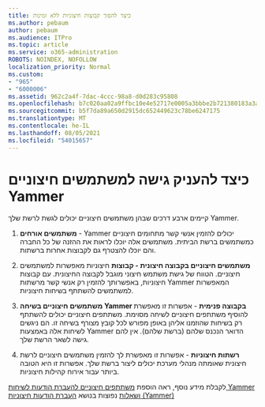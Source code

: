 ```yaml
---
title: כיצד להפוך קבוצות חיצוניות ללא זמינות
ms.author: pebaum
author: pebaum
ms.audience: ITPro
ms.topic: article
ms.service: o365-administration
ROBOTS: NOINDEX, NOFOLLOW
localization_priority: Normal
ms.custom:
- "965"
- "6000006"
ms.assetid: 962c2a4f-7dac-4ccc-98a8-d0d283c95808
ms.openlocfilehash: b7c020aa02a9ffbc10e4e52717e0005a3bbbe2b721380183a3a0c90387b1dd4d
ms.sourcegitcommit: b5f7da89a650d2915dc652449623c78be6247175
ms.translationtype: MT
ms.contentlocale: he-IL
ms.lasthandoff: 08/05/2021
ms.locfileid: "54015657"
---
```

# <a name="how-to-give-access-to-external-users-in-yammer"></a>כיצד להעניק גישה למשתמשים חיצוניים Yammer

קיימים ארבע דרכים שבהן משתמשים חיצוניים יכולים לגשת לרשת שלך Yammer.
  
1. **משתמשים אורחים** - Yammer יכולים להזמין אנשי קשר מתחומים חיצוניים כמשתמשים ברשת הביתית. משתמשים אלה יוכלו לראות את ההזנה של כל החברה והם יוכלו להצטרף גם לקבוצות אחרות ברשתות.

2. **משתמשים חיצוניים בקבוצה חיצונית - קבוצות** חיצוניות מאפשרות למשתמשים חיצוניים. הטווח של גישת משתמש חיצוני מוגבל לקבוצה החיצונית. עם קבוצות חיצוניות, באפשרותך להזמין רק אנשי קשר מרשתות Yammer המאפשרות למשתמשים להשתתף בשיחות חיצוניות.

3. **משתמשים חיצוניים בשיחה Yammer בקבוצה פנימית** - אפשרות זו מאפשרת להוסיף משתתפים חיצוניים לשיחה מסוימת. משתתפים חיצוניים יכולים להשתתף רק בשיחות שהוזמנו אליהן באופן מפורש לכל קובץ מצורף בשיחה זו. הם ניגשים לשיחות אלה באמצעות Yammer הדואר הנכנס שלהם (ברשת שלהם). אין להם גישה לשאר הרשת שלך.

4. **רשתות חיצוניות** - אפשרות זו מאפשרת לך להזמין משתמשים חיצוניים לרשת חיצונית שאומתה מנהלי מערכת יכולים ליצור ברשת שלך. אפשרות זו היא הטובה ביותר עבור אירוח קהילות חיצוניות.

לקבלת מידע נוסף, ראה הוספת [משתתפים חיצוניים להעברת הודעות לשיחות Yammer ושאלות](https://docs.microsoft.com/yammer/work-with-external-users/add-external-participants) נפוצות בנושא [העברת הודעות חיצוניות (Yammer)](https://docs.microsoft.com/yammer/work-with-external-users/external-messaging-faq)
  